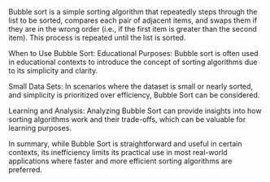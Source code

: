 Bubble sort is a simple sorting algorithm that 
repeatedly steps through the list to be sorted, compares each pair of adjacent items, and swaps them if they are in the wrong order (i.e., if the first item is greater than the second item). 
This process is repeated until the list is sorted.


When to Use Bubble Sort:
Educational Purposes: Bubble sort is often used in educational contexts to introduce the concept of sorting algorithms due to its simplicity and clarity.

Small Data Sets: In scenarios where the dataset is small or nearly sorted, and simplicity is prioritized over efficiency, Bubble Sort can be considered.

Learning and Analysis: Analyzing Bubble Sort can provide insights into how sorting algorithms work and their trade-offs, which can be valuable for learning purposes.

In summary, while Bubble Sort is straightforward and useful in certain contexts, its inefficiency limits its practical use in most real-world applications where faster and more efficient sorting algorithms are preferred.
